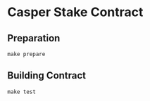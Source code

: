 # Casper Stake Contract

## Preparation

```
make prepare
```

## Building Contract

```
make test
```